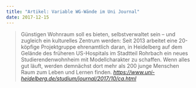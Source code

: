 ```yaml
---
title: "Artikel: Variable WG-Wände im Uni Journal"
date: 2017-12-15
---
```


> Günstigen Wohnraum soll es bieten, selbstverwaltet sein – und zugleich ein kulturelles Zentrum werden: Seit 2013 arbeitet eine 20-köpfige Projektgruppe ehrenamtlich daran, in Heidelberg auf dem Gelände des früheren US-Hospitals im Stadtteil Rohrbach ein neues Studierendenwohnheim mit Modellcharakter zu schaffen. Wenn alles gut läuft, werden demnächst dort mehr als 200 junge Menschen Raum zum Leben und Lernen finden.
> <cite><a href="https://www.uni-heidelberg.de/studium/journal/2017/10/ca.html">https://www.uni-heidelberg.de/studium/journal/2017/10/ca.html</a></cite>
